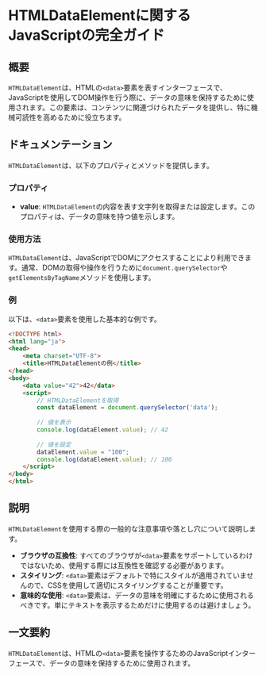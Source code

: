 <!--
Meta Description: # HTMLDataElementに関するJavaScriptの完全ガイド ## 概要 `HTMLDataElement`は、HTMLの`<data>`要素を表すインターフェースで、JavaScriptを使用してDOM操作を行う際に、データの意味を保持するために使用されます。この要素は、コンテンツに...
Meta Keywords: data, htmldataelement, value, html, dataelement
-->

# HTMLDataElementに関するJavaScriptの完全ガイド

## 概要
`HTMLDataElement`は、HTMLの`<data>`要素を表すインターフェースで、JavaScriptを使用してDOM操作を行う際に、データの意味を保持するために使用されます。この要素は、コンテンツに関連づけられたデータを提供し、特に機械可読性を高めるために役立ちます。

## ドキュメンテーション
`HTMLDataElement`は、以下のプロパティとメソッドを提供します。

### プロパティ
- **value**: `HTMLDataElement`の内容を表す文字列を取得または設定します。このプロパティは、データの意味を持つ値を示します。

### 使用方法
`HTMLDataElement`は、JavaScriptでDOMにアクセスすることにより利用できます。通常、DOMの取得や操作を行うために`document.querySelector`や`getElementsByTagName`メソッドを使用します。

### 例
以下は、`<data>`要素を使用した基本的な例です。

```html
<!DOCTYPE html>
<html lang="ja">
<head>
    <meta charset="UTF-8">
    <title>HTMLDataElementの例</title>
</head>
<body>
    <data value="42">42</data>
    <script>
        // HTMLDataElementを取得
        const dataElement = document.querySelector('data');
        
        // 値を表示
        console.log(dataElement.value); // 42
        
        // 値を設定
        dataElement.value = "100";
        console.log(dataElement.value); // 100
    </script>
</body>
</html>
```

## 説明
`HTMLDataElement`を使用する際の一般的な注意事項や落とし穴について説明します。

- **ブラウザの互換性**: すべてのブラウザが`<data>`要素をサポートしているわけではないため、使用する際には互換性を確認する必要があります。
- **スタイリング**: `<data>`要素はデフォルトで特にスタイルが適用されていませんので、CSSを使用して適切にスタイリングすることが重要です。
- **意味的な使用**: `<data>`要素は、データの意味を明確にするために使用されるべきです。単にテキストを表示するためだけに使用するのは避けましょう。

## 一文要約
`HTMLDataElement`は、HTMLの`<data>`要素を操作するためのJavaScriptインターフェースで、データの意味を保持するために使用されます。